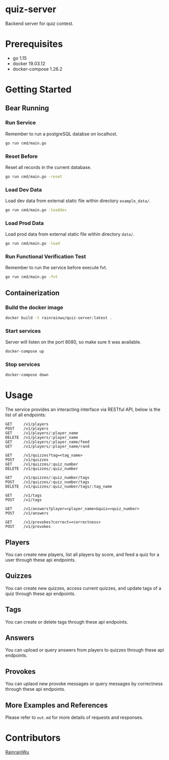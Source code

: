 # quiz-server
Backend server for quiz contest.

# Prerequisites
- go 1.15
- docker 19.03.12
- docker-compose 1.26.2

# Getting Started

## Bear Running
### Run Service
Remember to run a postgreSQL databse on localhost.
```zsh
go run cmd/main.go
```

### Reset Before
Reset all records in the current database.
```zsh
go run cmd/main.go -reset
```

### Load Dev Data
Load dev data from external static file within directory `example_data/`.
```zsh
go run cmd/main.go -loaddev
```

### Load Prod Data
Load prod data from external static file within directory `data/`.
```zsh
go run cmd/main.go -load
```

### Run Functional Verification Test
Remember to run the service before execute fvt.
```zsh
go run cmd/main.go -fvt
```

## Containerization
### Build the docker image
```zsh
docker build -t rainrainwu/quiz-server:latest .
```

### Start services
Server will listen on the port 8080, so make sure it was available.
```zsh
docker-compose up
```

### Stop services
```zsh
docker-compose down
```

# Usage
The service provides an interacting interface via RESTful API, below is the list of all endpoints:
```
GET     /v1/players
POST    /v1/players
GET     /v1/players/:player_name
DELETE  /v1/players/:player_name
GET     /v1/players/:player_name/feed
GET     /v1/players/:player_name/rand

GET     /v1/quizzes?tag=<tag_name>
POST    /v1/quizzes
GET     /v1/quizzes/:quiz_number
DELETE  /v1/quizzes/:quiz_number

GET     /v1/quizzes/:quiz_number/tags
POST    /v1/quizzes/:quiz_number/tags
DELETE  /v1/quizzes/:quiz_number/tags/:tag_name

GET     /v1/tags
POST    /v1/tags

GET     /v1/answers?player=<player_name>&quiz=<quiz_number>
POST    /v1/answers

GET     /v1/provokes?correct=<correctness>
POST    /v1/provokes
```

## Players
You can create new players, list all players by score, and feed a quiz for a user through these api endpoints.

## Quizzes
You can create new quizzes, access current quizzes, and update tags of a quiz through these api endpoints.

## Tags
You can create or delete tags through these api endpoints.

## Answers
You can upload or query answers from players to quizzes through these api endpoints.

## Provokes
You can uplaod new provoke messages or query messages by correctness through these api endpoints.

## More Examples and References
Please refer to `out.md` for more details of requests and responses.

# Contributors
[RainrainWu](https://github.com/RainrainWu)